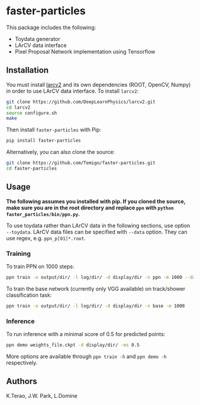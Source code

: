 # faster-particles
This package includes the following:
* Toydata generator
* LArCV data interface
* Pixel Proposal Network implementation using Tensorflow

## Installation
You must install [larcv2](https://github.com/DeepLearnPhysics/larcv2) and its
own dependencies (ROOT, OpenCV, Numpy) in order to use LArCV data interface.
To install `larcv2`:
```bash
git clone https://github.com/DeepLearnPhysics/larcv2.git
cd larcv2
source configure.sh
make
```

Then install `faster-particles` with Pip:
```bash
pip install faster-particles
```

Alternatively, you can also clone the source:
```bash
git clone https://github.com/Temigo/faster-particles.git
cd faster-particles
```

## Usage

**The following assumes you installed with pip. If you cloned the source, make
sure you are in the root directory and replace `ppn` with `python faster_particles/bin/ppn.py`.**

To use toydata rather than LArCV data in the following sections, use option `--toydata`.
LArCV data files can be specified with `--data` option. They can use regex, e.g. `ppn_p[01]*.root`.

### Training
To train PPN on 1000 steps:
```bash
ppn train -o output/dir/ -l log/dir/ -d display/dir -n ppn -m 1000 --data path/to/data
```

To train the base network (currently only VGG available) on track/shower classification task:
```bash
ppn train -o output/dir/ -l log/dir/ -d display/dir -n base -m 1000
```


### Inference
To run inference with a minimal score of 0.5 for predicted points:
```bash
ppn demo weights_file.ckpt -d display/dir/ -ms 0.5
```

More options are available through `ppn train -h` and `ppn demo -h` respectively.

## Authors
K.Terao, J.W. Park, L.Domine
